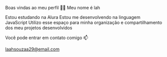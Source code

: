 Boas vindas ao meu perfil 💙💙
Meu nome é lah

Estou estudando na Alura
Estou me desenvolvendo na linguagem JavaScript
Utilizo esse espaço para minha organização e compartilhamento dos meu projetos desenvolvidos

Você pode entrar em contato comigo 📫

laahsouzaa29@email.com

